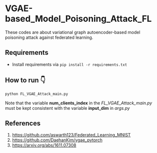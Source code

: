 # VGAE-based_Model_Poisoning_Attack_FL
These codes are about variational  graph autoencoder-based model poisoning attack against federated learning.

## Requirements
- Install requirements via  `pip install -r requirements.txt`


## How to run :point_down:
```
python FL_VGAE_Attack_main.py 
```
Note that the variable **num_clients_index** in the *FL_VGAE_Attack_main.py* must be kept consistent with the variable **input_dim** in *args.py*


## References
1. https://github.com/aswarth123/Federated_Learning_MNIST
2. https://github.com/DaehanKim/vgae_pytorch
3. https://arxiv.org/abs/1611.07308
